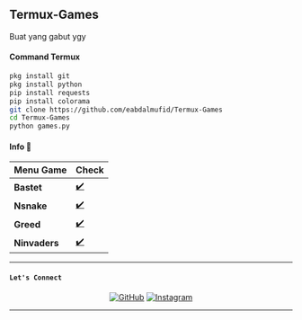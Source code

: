 ## Termux-Games
Buat yang gabut ygy

#### Command Termux
```bash
pkg install git 
pkg install python
pip install requests
pip install colorama
git clone https://github.com/eabdalmufid/Termux-Games
cd Termux-Games
python games.py
```
#### Info 📍
| Menu Game | Check |
|--------|--------|
| **Bastet** |[✔️](https://github.com/eabdalmufid) |
| **Nsnake** |[✔️](https://github.com/eabdalmufid) |
| **Greed** |[✔️](https://github.com/eabdalmufid) |
| **Ninvaders** |[✔️](https://github.com/eabdalmufid) |
---------

#### ```Let's Connect```
<p align="center">
	<a href="https://github.com/eabdalmufid"><img src="https://img.icons8.com/bubbles/50/000000/github.png" alt="GitHub"/></a>
	<a href="https://instagram.com/eabdalmufid_"><img src="https://img.icons8.com/bubbles/50/000000/instagram.png" alt="Instagram"/></a>
	
</p>

<hr/>
